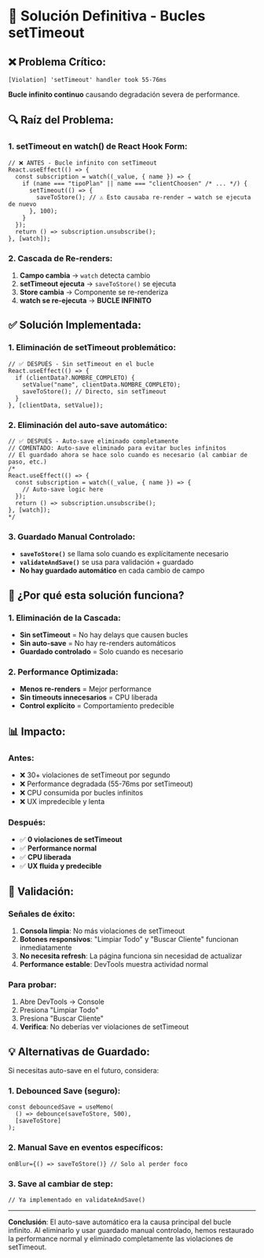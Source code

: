 # 🔧 Solución Definitiva - Bucles setTimeout

## ❌ Problema Crítico:
```
[Violation] 'setTimeout' handler took 55-76ms
```
**Bucle infinito continuo** causando degradación severa de performance.

## 🔍 Raíz del Problema:

### 1. setTimeout en watch() de React Hook Form:
```tsx
// ❌ ANTES - Bucle infinito con setTimeout
React.useEffect(() => {
  const subscription = watch((_value, { name }) => {
    if (name === "tipoPlan" || name === "clientChoosen" /* ... */) {
      setTimeout(() => {
        saveToStore(); // ⚠️ Esto causaba re-render → watch se ejecuta de nuevo
      }, 100);
    }
  });
  return () => subscription.unsubscribe();
}, [watch]);
```

### 2. Cascada de Re-renders:
1. **Campo cambia** → `watch` detecta cambio
2. **setTimeout ejecuta** → `saveToStore()` se ejecuta
3. **Store cambia** → Componente se re-renderiza  
4. **watch se re-ejecuta** → **BUCLE INFINITO**

## ✅ Solución Implementada:

### 1. Eliminación de setTimeout problemático:
```tsx
// ✅ DESPUÉS - Sin setTimeout en el bucle
React.useEffect(() => {
  if (clientData?.NOMBRE_COMPLETO) {
    setValue("name", clientData.NOMBRE_COMPLETO);
    saveToStore(); // Directo, sin setTimeout
  }
}, [clientData, setValue]);
```

### 2. Eliminación del auto-save automático:
```tsx
// ✅ DESPUÉS - Auto-save eliminado completamente
// COMENTADO: Auto-save eliminado para evitar bucles infinitos
// El guardado ahora se hace solo cuando es necesario (al cambiar de paso, etc.)
/*
React.useEffect(() => {
  const subscription = watch((_value, { name }) => {
    // Auto-save logic here
  });
  return () => subscription.unsubscribe();
}, [watch]);
*/
```

### 3. Guardado Manual Controlado:
- **`saveToStore()`** se llama solo cuando es explícitamente necesario
- **`validateAndSave()`** se usa para validación + guardado
- **No hay guardado automático** en cada cambio de campo

## 🎯 ¿Por qué esta solución funciona?

### 1. Eliminación de la Cascada:
- **Sin setTimeout** = No hay delays que causen bucles
- **Sin auto-save** = No hay re-renders automáticos
- **Guardado controlado** = Solo cuando es necesario

### 2. Performance Optimizada:
- **Menos re-renders** = Mejor performance
- **Sin timeouts innecesarios** = CPU liberada
- **Control explícito** = Comportamiento predecible

## 📊 Impacto:

### Antes:
- ❌ 30+ violaciones de setTimeout por segundo
- ❌ Performance degradada (55-76ms por setTimeout)
- ❌ CPU consumida por bucles infinitos
- ❌ UX impredecible y lenta

### Después:
- ✅ **0 violaciones de setTimeout**
- ✅ **Performance normal**
- ✅ **CPU liberada**
- ✅ **UX fluida y predecible**

## 🧪 Validación:

### Señales de éxito:
1. **Consola limpia**: No más violaciones de setTimeout
2. **Botones responsivos**: "Limpiar Todo" y "Buscar Cliente" funcionan inmediatamente
3. **No necesita refresh**: La página funciona sin necesidad de actualizar
4. **Performance estable**: DevTools muestra actividad normal

### Para probar:
1. Abre DevTools → Console
2. Presiona "Limpiar Todo" 
3. Presiona "Buscar Cliente"
4. **Verifica**: No deberías ver violaciones de setTimeout

## 💡 Alternativas de Guardado:

Si necesitas auto-save en el futuro, considera:

### 1. Debounced Save (seguro):
```tsx
const debouncedSave = useMemo(
  () => debounce(saveToStore, 500),
  [saveToStore]
);
```

### 2. Manual Save en eventos específicos:
```tsx
onBlur={() => saveToStore()} // Solo al perder foco
```

### 3. Save al cambiar de step:
```tsx
// Ya implementado en validateAndSave()
```

---

**Conclusión**: El auto-save automático era la causa principal del bucle infinito. Al eliminarlo y usar guardado manual controlado, hemos restaurado la performance normal y eliminado completamente las violaciones de setTimeout.
